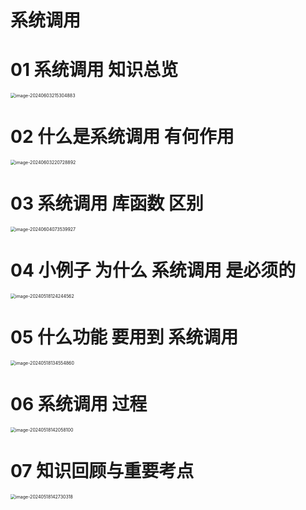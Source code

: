 # 系统调用



# 01 系统调用 知识总览

<img src="https://cvp.oss-cn-shanghai.aliyuncs.com/picgo/202406032153993.png" alt="image-20240603215304883" style="zoom:50%;" />



# 02 什么是系统调用 有何作用

<img src="https://cvp.oss-cn-shanghai.aliyuncs.com/picgo/202406032207044.png" alt="image-20240603220728892" style="zoom:50%;" />



# 03 系统调用 库函数 区别

<img src="https://cvp.oss-cn-shanghai.aliyuncs.com/picgo/202406040735306.png" alt="image-20240604073539927" style="zoom:50%;" />



# 04 小例子 为什么 系统调用 是必须的

<img src="https://cvp.oss-cn-shanghai.aliyuncs.com/picgo/202405181242699.png" alt="image-20240518124244562" style="zoom:50%;" />



# 05 什么功能 要用到 系统调用

<img src="https://cvp.oss-cn-shanghai.aliyuncs.com/picgo/202405181345968.png" alt="image-20240518134554860" style="zoom:50%;" />



# 06 系统调用 过程

<img src="https://cvp.oss-cn-shanghai.aliyuncs.com/picgo/202405181420405.png" alt="image-20240518142058100" style="zoom:50%;" />



# 07 知识回顾与重要考点

<img src="https://cvp.oss-cn-shanghai.aliyuncs.com/picgo/202405181427439.png" alt="image-20240518142730318" style="zoom:50%;" />